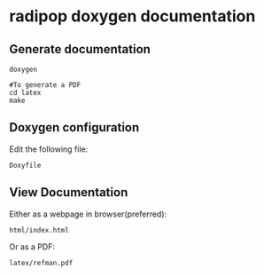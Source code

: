 # radipop doxygen documentation 


## Generate documentation
    doxygen 
    
    #To generate a PDF 
    cd latex 
    make 
    
## Doxygen configuration 
Edit the following file: 

    Doxyfile
    
## View Documentation 
Either as a webpage in browser(preferred): 

    html/index.html

Or as a PDF: 

    latex/refman.pdf